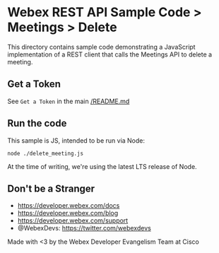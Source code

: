 # Webex REST API Sample Code > Meetings > Delete

This directory contains sample code demonstrating a JavaScript implementation of a REST client that calls the Meetings API to delete a meeting.

## Get a Token

See `Get a Token` in the main [/README.md](../../README.md)

## Run the code

This sample is JS, intended to be run via Node:

`node ./delete_meeting.js`

At the time of writing, we're using the latest LTS release of Node.


## Don't be a Stranger

- https://developer.webex.com/docs
- https://developer.webex.com/blog
- https://developer.webex.com/support
- @WebexDevs: https://twitter.com/webexdevs

Made with <3 by the Webex Developer Evangelism Team at Cisco